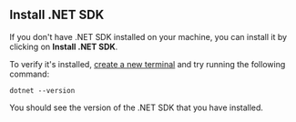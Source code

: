 ## Install .NET SDK

If you don't have .NET SDK installed on your machine, you can install it by clicking on __Install .NET SDK__.

To verify it's installed, [create a new terminal](command:workbench.action.terminal.new) and try running the following command:

```
dotnet --version
```

You should see the version of the .NET SDK that you have installed.